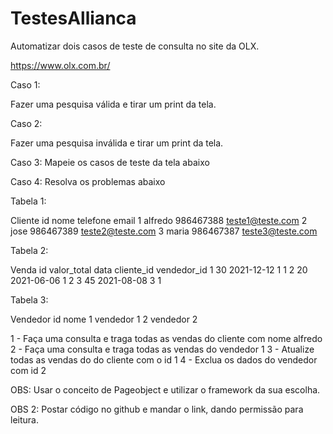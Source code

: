 # TestesAllianca

Automatizar dois casos de teste de consulta no site da OLX.

https://www.olx.com.br/

Caso 1:

Fazer uma pesquisa válida e tirar um print da tela.

Caso 2:

Fazer uma pesquisa inválida e tirar um print da tela.


Caso 3:
            Mapeie os casos de teste da tela abaixo


Caso 4:
	Resolva os problemas abaixo


Tabela 1:

Cliente
id	nome	telefone	email
1	alfredo	986467388	teste1@teste.com
2	jose	986467389	teste2@teste.com
3	maria	986467387	teste3@teste.com


Tabela 2:


Venda
id	valor_total	data	cliente_id	vendedor_id
1	30	2021-12-12	1	1
2	20	2021-06-06	1	2
3	45	2021-08-08	3	1

Tabela 3:


Vendedor
id	nome
1	vendedor 1
2	vendedor 2


1 - Faça uma consulta e traga todas as vendas do cliente com nome alfredo
2 - Faça uma consulta e traga todas as vendas do vendedor 1
3 - Atualize todas as vendas do do cliente com o id 1
4 - Exclua os dados do vendedor com id 2 


OBS: Usar o conceito de Pageobject e utilizar o framework da sua escolha.

OBS 2: Postar código no github e mandar o link, dando permissão para leitura.


